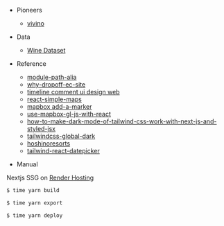 - Pioneers

  - [vivino](https://www.vivino.com/)

- Data

  - [Wine Dataset](https://gist.github.com/tijptjik/9408623)

- Reference

  - [module-path-alia](https://nextjs-ja-translation-docs.vercel.app/docs/advanced-features/module-path-aliases)
  - [why-dropoff-ec-site](https://uxdaystokyo.com/articles/why-dropoff-ec-site/)
  - [timeline comment ui design web](https://www.pinterest.jp/search/pins/?q=timeline%20comment%20ui%20design%20web&rs=typed)
  - [react-simple-maps](https://www.react-simple-maps.io/docs/getting-started/)
  - [mapbox add-a-marker](https://docs.mapbox.com/mapbox-gl-js/example/add-a-marker/)
  - [use-mapbox-gl-js-with-react](https://docs.mapbox.com/jp/help/tutorials/use-mapbox-gl-js-with-react/?size=n_10_n)
  - [how-to-make-dark-mode-of-tailwind-css-work-with-next-js-and-styled-jsx](https://stackoverflow.com/questions/68115888/how-to-make-dark-mode-of-tailwind-css-work-with-next-js-and-styled-jsx)
  - [tailwindcss-global-dark](https://github.com/bryanmylee/tailwindcss-global-dark)
  - [hoshinoresorts](https://www.hoshinoresorts.com/)
  - [tailwind-react-datepicker](https://github.com/msnegurski/tailwind-react-datepicker)

- Manual

Nextjs SSG on [Render Hosting](https://render.com/docs/redirects-rewrites)

```bash
$ time yarn build

$ time yarn export

$ time yarn deploy
```
